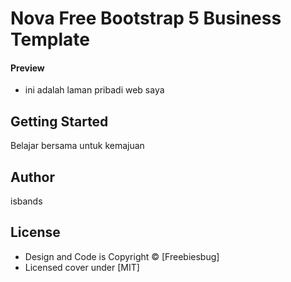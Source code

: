 # Nova Free Bootstrap 5 Business Template

#### Preview

- ini adalah laman pribadi web saya

## Getting Started

Belajar bersama untuk kemajuan

## Author

isbands

## License

- Design and Code is Copyright &copy; [Freebiesbug]
- Licensed cover under [MIT]
